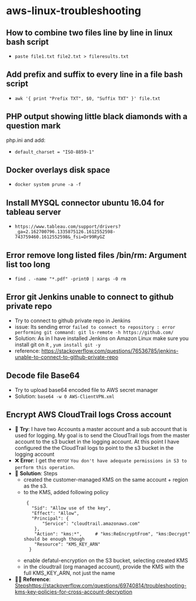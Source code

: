 # aws-linux-troubleshooting

## How to combine two files line by line in linux bash script
* `paste file1.txt file2.txt > fileresults.txt`

## Add prefix and suffix to every line in a file bash script

* `awk '{ print "Prefix TXT", $0, "Suffix TXT" }' file.txt`

## PHP output showing little black diamonds with a question mark
php.ini and add:

* `default_charset = "ISO-8859-1"`
## Docker overlays disk space 
* `docker system prune -a -f`

## Install MYSQL connector ubuntu 16.04 for tableau server
* `https://www.tableau.com/support/drivers?_ga=2.162700796.1335875126.1612552598-743759460.1612552598&_fsi=Dr99RyGZ`

## Error remove long listed files /bin/rm: Argument list too long
* `find . -name "*.pdf" -print0 | xargs -0 rm`

## Error git Jenkins unable to connect to github private repo
* Try to connect to github private repo in Jenkins 
* issue: Its sending error `failed to connect to repository : error performing git command: git ls-remote -h https://github.com/`
* Solution: As in I have installed Jenkins on Amazon Linux make sure you install git on it , `yum install git -y`
* reference: https://stackoverflow.com/questions/76536785/jenkins-unable-to-connect-to-github-private-repo

## Decode file Base64
* Try to upload base64 encoded file to AWS secret manager
* Solution: `base64 -w 0 AWS-ClientVPN.xml`

## Encrypt AWS CloudTrail logs Cross account 
* 🤔  **Try**: I have two Accounts a master account and a sub account that is used for logging. My goal is to send the CloudTrail logs from the master account to the s3 bucket in the logging account. At this point I have configured the the CloudTrail logs to point to the s3 bucket in the logging account
* ❌ **Error**: I get the error `You don't have adequate permissions in S3 to perform this operation`.
* 🎯 **Solution**: Steps
  * created the customer-managed KMS on the same account + region as the s3.
  * to the KMS, added following policy
    ```
     {
       "Sid": "Allow use of the key",
       "Effect": "Allow",
       "Principal": {
           "Service": "cloudtrail.amazonaws.com"
        },
        "Action": "kms:*",     # "kms:ReEncryptFrom", "kms:Decrypt" should be enough though
        "Resource": "KMS_KEY_ARN"
      }
    ```
  * enable defatul-encryption on the S3 bucket, selecting created KMS
  * in the cloudtrail (org managed account), provide the KMS with the full KMS_KEY_ARN, not just the name
* 🙏🏻 **Reference**: [Steps](https://stackoverflow.com/questions/69740814/troubleshooting-kms-key-policies-for-cross-account-decryption)https://stackoverflow.com/questions/69740814/troubleshooting-kms-key-policies-for-cross-account-decryption
